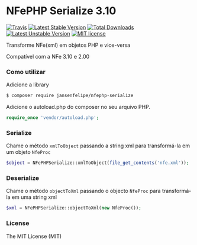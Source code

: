# NFePHP Serialize 3.10
[![Travis](https://travis-ci.org/jansenfelipe/nfephp-serialize.svg?branch=master)](https://travis-ci.org/jansenfelipe/nfephp-serialize)
[![Latest Stable Version](https://poser.pugx.org/jansenfelipe/nfephp-serialize/v/stable.svg)](https://packagist.org/packages/jansenfelipe/nfephp-serialize) 
[![Total Downloads](https://poser.pugx.org/jansenfelipe/nfephp-serialize/downloads.svg)](https://packagist.org/packages/jansenfelipe/nfephp-serialize) 
[![Latest Unstable Version](https://poser.pugx.org/jansenfelipe/nfephp-serialize/v/unstable.svg)](https://packagist.org/packages/jansenfelipe/nfephp-serialize)
[![MIT license](https://poser.pugx.org/jansenfelipe/nfephp-serialize/license.svg)](http://opensource.org/licenses/MIT)

Transforme NFe(xml) em objetos PHP e vice-versa

Compatível com a NFe 3.10 e 2.00

### Como utilizar

Adicione a library

```sh
$ composer require jansenfelipe/nfephp-serialize
```

Adicione o autoload.php do composer no seu arquivo PHP.

```php
require_once 'vendor/autoload.php';  
```

### Serialize

Chame o método `xmlToObject` passando a string xml para transformá-la em um objeto `NfeProc`

```php
$object = NFePHPSerialize::xmlToObject(file_get_contents('nfe.xml'));
```

### Deserialize

Chame o método `objectToXml` passando o objecto `NfeProc` para transformá-la em uma string xml

```php
$xml = NFePHPSerialize::objectToXml(new NfeProc());
```

### License

The MIT License (MIT)
